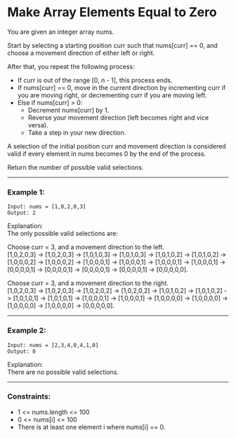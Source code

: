 # Make Array Elements Equal to Zero

You are given an integer array nums.

Start by selecting a starting position curr such that nums[curr] == 0, and choose a movement direction of either left or right.

After that, you repeat the following process:

- If curr is out of the range [0, n - 1], this process ends.
- If nums[curr] == 0, move in the current direction by incrementing curr if you are moving right, or decrementing curr if you are moving left.
- Else if nums[curr] > 0:
  - Decrement nums[curr] by 1.
  - Reverse your movement direction (left becomes right and vice versa).
  - Take a step in your new direction.

A selection of the initial position curr and movement direction is considered valid if every element in nums becomes 0 by the end of the process.

Return the number of possible valid selections.

---

### Example 1:

```
Input: nums = [1,0,2,0,3]
Output: 2
```

Explanation:  
The only possible valid selections are:

Choose curr = 3, and a movement direction to the left.  
[1,0,2,0,3] -> [1,0,2,0,3] -> [1,0,1,0,3] -> [1,0,1,0,3] -> [1,0,1,0,2] -> [1,0,1,0,2] -> [1,0,0,0,2] -> [1,0,0,0,2] -> [1,0,0,0,1] -> [1,0,0,0,1] -> [1,0,0,0,1] -> [1,0,0,0,1] -> [0,0,0,0,1] -> [0,0,0,0,1] -> [0,0,0,0,1] -> [0,0,0,0,1] -> [0,0,0,0,0].

Choose curr = 3, and a movement direction to the right.  
[1,0,2,0,3] -> [1,0,2,0,3] -> [1,0,2,0,2] -> [1,0,2,0,2] -> [1,0,1,0,2] -> [1,0,1,0,2] -> [1,0,1,0,1] -> [1,0,1,0,1] -> [1,0,0,0,1] -> [1,0,0,0,1] -> [1,0,0,0,0] -> [1,0,0,0,0] -> [1,0,0,0,0] -> [1,0,0,0,0] -> [0,0,0,0,0].

---

### Example 2:

```
Input: nums = [2,3,4,0,4,1,0]
Output: 0
```

Explanation:  
There are no possible valid selections.

---

### Constraints:

- 1 <= nums.length <= 100
- 0 <= nums[i] <= 100
- There is at least one element i where nums[i] == 0.
